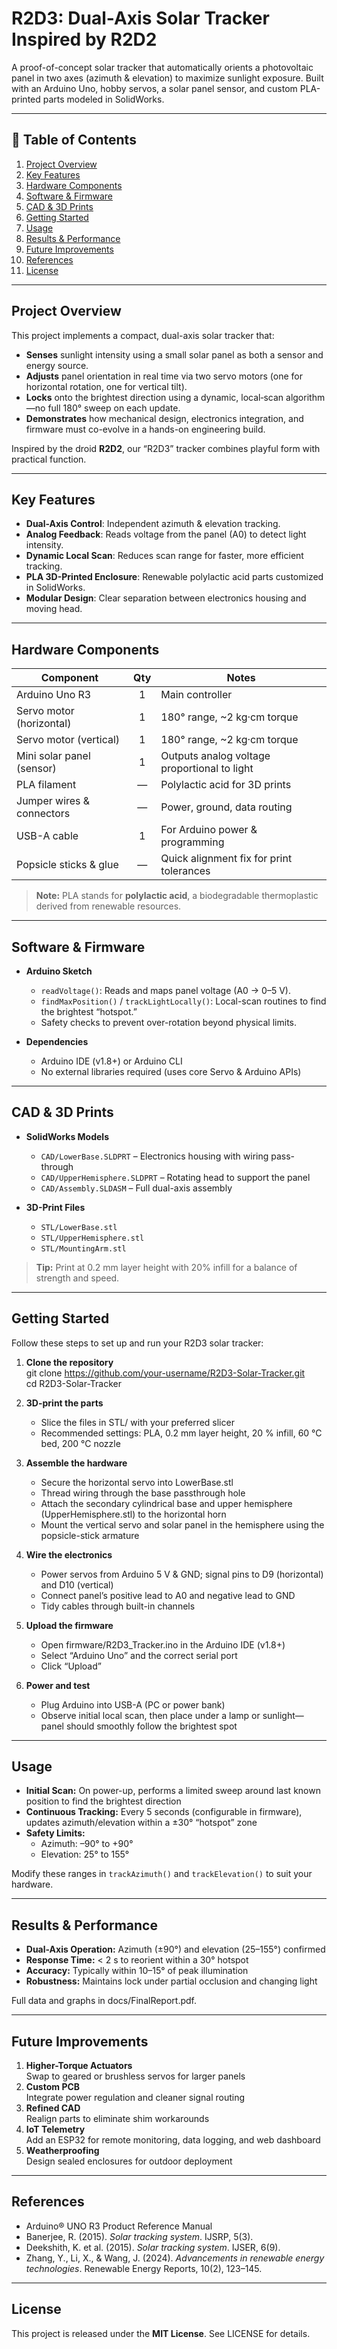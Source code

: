 # R2D3: Dual-Axis Solar Tracker Inspired by R2D2

A proof-of-concept solar tracker that automatically orients a photovoltaic panel in two axes (azimuth & elevation) to maximize sunlight exposure. Built with an Arduino Uno, hobby servos, a solar panel sensor, and custom PLA-printed parts modeled in SolidWorks.

---

## 📖 Table of Contents

1. [Project Overview](#project-overview)  
2. [Key Features](#key-features)  
3. [Hardware Components](#hardware-components)  
4. [Software & Firmware](#software--firmware)  
5. [CAD & 3D Prints](#cad--3d-prints)  
6. [Getting Started](#getting-started)  
7. [Usage](#usage)  
8. [Results & Performance](#results--performance)  
9. [Future Improvements](#future-improvements)  
10. [References](#references)  
11. [License](#license)  

---

## Project Overview

This project implements a compact, dual-axis solar tracker that:

- **Senses** sunlight intensity using a small solar panel as both a sensor and energy source.  
- **Adjusts** panel orientation in real time via two servo motors (one for horizontal rotation, one for vertical tilt).  
- **Locks** onto the brightest direction using a dynamic, local‐scan algorithm—no full 180° sweep on each update.  
- **Demonstrates** how mechanical design, electronics integration, and firmware must co-evolve in a hands-on engineering build.

Inspired by the droid **R2D2**, our “R2D3” tracker combines playful form with practical function.

---

## Key Features

- **Dual-Axis Control**: Independent azimuth & elevation tracking.  
- **Analog Feedback**: Reads voltage from the panel (A0) to detect light intensity.  
- **Dynamic Local Scan**: Reduces scan range for faster, more efficient tracking.  
- **PLA 3D-Printed Enclosure**: Renewable polylactic acid parts customized in SolidWorks.  
- **Modular Design**: Clear separation between electronics housing and moving head.

---

## Hardware Components

| Component                  | Qty  | Notes                                    |
|----------------------------|:----:|------------------------------------------|
| Arduino Uno R3             | 1    | Main controller                          |
| Servo motor (horizontal)   | 1    | 180° range, ~2 kg·cm torque              |
| Servo motor (vertical)     | 1    | 180° range, ~2 kg·cm torque              |
| Mini solar panel (sensor)  | 1    | Outputs analog voltage proportional to light |
| PLA filament               | —    | Polylactic acid for 3D prints            |
| Jumper wires & connectors  | —    | Power, ground, data routing              |
| USB-A cable                | 1    | For Arduino power & programming          |
| Popsicle sticks & glue     | —    | Quick alignment fix for print tolerances |

> **Note:** PLA stands for **polylactic acid**, a biodegradable thermoplastic derived from renewable resources.

---

## Software & Firmware

- **Arduino Sketch**  
  - `readVoltage()`: Reads and maps panel voltage (A0 → 0–5 V).  
  - `findMaxPosition()` / `trackLightLocally()`: Local-scan routines to find the brightest “hotspot.”  
  - Safety checks to prevent over-rotation beyond physical limits.

- **Dependencies**  
  - Arduino IDE (v1.8+) or Arduino CLI  
  - No external libraries required (uses core Servo & Arduino APIs)

---

## CAD & 3D Prints

- **SolidWorks Models**  
  - `CAD/LowerBase.SLDPRT` – Electronics housing with wiring pass-through  
  - `CAD/UpperHemisphere.SLDPRT` – Rotating head to support the panel  
  - `CAD/Assembly.SLDASM` – Full dual-axis assembly  

- **3D-Print Files**  
  - `STL/LowerBase.stl`  
  - `STL/UpperHemisphere.stl`  
  - `STL/MountingArm.stl`  

> **Tip:** Print at 0.2 mm layer height with 20% infill for a balance of strength and speed.

---

## Getting Started

Follow these steps to set up and run your R2D3 solar tracker:

1. **Clone the repository**  
    git clone https://github.com/your-username/R2D3-Solar-Tracker.git  
    cd R2D3-Solar-Tracker

2. **3D-print the parts**  
    - Slice the files in STL/ with your preferred slicer  
    - Recommended settings: PLA, 0.2 mm layer height, 20 % infill, 60 °C bed, 200 °C nozzle

3. **Assemble the hardware**  
    - Secure the horizontal servo into LowerBase.stl  
    - Thread wiring through the base passthrough hole  
    - Attach the secondary cylindrical base and upper hemisphere (UpperHemisphere.stl) to the horizontal horn  
    - Mount the vertical servo and solar panel in the hemisphere using the popsicle-stick armature

4. **Wire the electronics**  
    - Power servos from Arduino 5 V & GND; signal pins to D9 (horizontal) and D10 (vertical)  
    - Connect panel’s positive lead to A0 and negative lead to GND  
    - Tidy cables through built-in channels

5. **Upload the firmware**  
    - Open firmware/R2D3_Tracker.ino in the Arduino IDE (v1.8+)  
    - Select “Arduino Uno” and the correct serial port  
    - Click “Upload”

6. **Power and test**  
    - Plug Arduino into USB-A (PC or power bank)  
    - Observe initial local scan, then place under a lamp or sunlight—panel should smoothly follow the brightest spot

---

## Usage

- **Initial Scan:** On power-up, performs a limited sweep around last known position to find the brightest direction  
- **Continuous Tracking:** Every 5 seconds (configurable in firmware), updates azimuth/elevation within a ±30° “hotspot” zone  
- **Safety Limits:**  
    - Azimuth: –90° to +90°  
    - Elevation: 25° to 155°

Modify these ranges in `trackAzimuth()` and `trackElevation()` to suit your hardware.

---

## Results & Performance

- **Dual-Axis Operation:** Azimuth (±90°) and elevation (25–155°) confirmed  
- **Response Time:** < 2 s to reorient within a 30° hotspot  
- **Accuracy:** Typically within 10–15° of peak illumination  
- **Robustness:** Maintains lock under partial occlusion and changing light

Full data and graphs in docs/FinalReport.pdf.

---

## Future Improvements

1. **Higher-Torque Actuators**  
   Swap to geared or brushless servos for larger panels  
2. **Custom PCB**  
   Integrate power regulation and cleaner signal routing  
3. **Refined CAD**  
   Realign parts to eliminate shim workarounds  
4. **IoT Telemetry**  
   Add an ESP32 for remote monitoring, data logging, and web dashboard  
5. **Weatherproofing**  
   Design sealed enclosures for outdoor deployment

---

## References

- Arduino® UNO R3 Product Reference Manual  
- Banerjee, R. (2015). *Solar tracking system*. IJSRP, 5(3).  
- Deekshith, K. et al. (2015). *Solar tracking system*. IJSER, 6(9).  
- Zhang, Y., Li, X., & Wang, J. (2024). *Advancements in renewable energy technologies*. Renewable Energy Reports, 10(2), 123–145.

---

## License

This project is released under the **MIT License**. See LICENSE for details.
